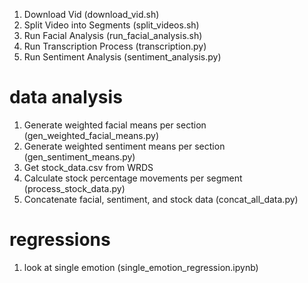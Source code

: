 1. Download Vid (download_vid.sh)
2. Split Video into Segments (split_videos.sh)
3. Run Facial Analysis (run_facial_analysis.sh)
4. Run Transcription Process (transcription.py)
5. Run Sentiment Analysis (sentiment_analysis.py)

# data analysis
1. Generate weighted facial means per section (gen_weighted_facial_means.py)
2. Generate weighted sentiment means per section (gen_sentiment_means.py)
3. Get stock_data.csv from WRDS
4. Calculate stock percentage movements per segment (process_stock_data.py)
5. Concatenate facial, sentiment, and stock data (concat_all_data.py)

# regressions
1. look at single emotion (single_emotion_regression.ipynb)